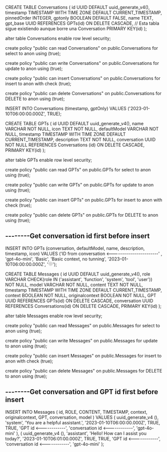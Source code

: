 CREATE TABLE Conversations (
id UUID DEFAULT uuid_generate_v4(),
timestamp TIMESTAMP WITH TIME ZONE DEFAULT CURRENT_TIMESTAMP,
pinnedOrder INTEGER,
gptonly BOOLEAN DEFAULT FALSE,
name TEXT,
gpt_base UUID REFERENCES GPTs(id) ON DELETE CASCADE, // Esta tabla sigue existiendo aunque borre una Conversation
PRIMARY KEY(id)
);

alter table Conversations enable row level security;

create policy "public can read Conversations"
on public.Conversations
for select to anon
using (true);

create policy "public can write Conversations"
on public.Conversations
for update to anon
using (true);

create policy "public can insert Conversations"
on public.Conversations
for insert to anon
with
check (true);

create policy "public can delete Conversations"
on public.Conversations
for DELETE to anon
using (true);

INSERT INTO Conversations (timestamp, gptOnly)
VALUES ('2023-01-10T06:00:00.000Z', TRUE);

CREATE TABLE GPTs (
id UUID DEFAULT uuid_generate_v4(),
name VARCHAR NOT NULL,
icon TEXT NOT NULL,
defaultModel VARCHAR NOT NULL,
timestamp TIMESTAMP WITH TIME ZONE DEFAULT CURRENT_TIMESTAMP,
description TEXT NOT NULL,
conversation UUID NOT NULL REFERENCES Conversations (id) ON DELETE CASCADE,
PRIMARY KEY(id)
);

alter table GPTs enable row level security;

create policy "public can read GPTs"
on public.GPTs
for select to anon
using (true);

create policy "public can write GPTs"
on public.GPTs
for update to anon
using (true);

create policy "public can insert GPTs"
on public.GPTs
for insert to anon
with
check (true);

create policy "public can delete GPTs"
on public.GPTs
for DELETE to anon
using (true);

## --------Get conversation id first before insert

INSERT INTO GPTs (conversation, defaultModel, name, description, timestamp, icon)
VALUES ('ID from conversation <-----------------------' , 'gpt-4o-mini', 'Basic', 'Basic context, no tunning', '2023-01-10T06:00:00.000Z', '<svg xmlns="http://www.w3.org/2000/svg" width="1em" height="1em" viewBox="0 0 48 48"><path fill="none" stroke="currentColor" stroke-linejoin="round" d="M18.38 27.94v-14.4l11.19-6.46c6.2-3.58 17.3 5.25 12.64 13.33"/><path fill="none" stroke="currentColor" stroke-linejoin="round" d="m18.38 20.94l12.47-7.2l11.19 6.46c6.2 3.58 4.1 17.61-5.23 17.61"/><path fill="none" stroke="currentColor" stroke-linejoin="round" d="m24.44 17.44l12.47 7.2v12.93c0 7.16-13.2 12.36-17.86 4.28"/><path fill="none" stroke="currentColor" stroke-linejoin="round" d="M30.5 21.2v14.14L19.31 41.8c-6.2 3.58-17.3-5.25-12.64-13.33"/><path fill="none" stroke="currentColor" stroke-linejoin="round" d="m30.5 27.94l-12.47 7.2l-11.19-6.46c-6.21-3.59-4.11-17.61 5.22-17.61"/><path fill="none" stroke="currentColor" stroke-linejoin="round" d="m24.44 31.44l-12.47-7.2V11.31c0-7.16 13.2-12.36 17.86-4.28"/></svg>');

CREATE TABLE Messages (
id UUID DEFAULT uuid_generate_v4(),
role VARCHAR CHECK(role IN ('assistant', 'function', 'system', 'tool', 'user')) NOT NULL,
model VARCHAR NOT NULL,
content TEXT NOT NULL,
timestamp TIMESTAMP WITH TIME ZONE DEFAULT CURRENT_TIMESTAMP,
context BOOLEAN NOT NULL,
originalcontext BOOLEAN NOT NULL,
GPT UUID REFERENCES GPTs(id) ON DELETE CASCADE,
conversation UUID REFERENCES Conversations(id) ON DELETE CASCADE,
PRIMARY KEY(id)
);

alter table Messages enable row level security;

create policy "public can read Messages"
on public.Messages
for select to anon
using (true);

create policy "public can write Messages"
on public.Messages
for update to anon
using (true);

create policy "public can insert Messages"
on public.Messages
for insert to anon
with
check (true);

create policy "public can delete Messages"
on public.Messages
for DELETE to anon
using (true);

## --------Get conversation and GPT id first before insert

INSERT INTO
Messages (
id,
ROLE,
CONTENT,
TIMESTAMP,
context,
originalcontext,
GPT,
conversation,
model
)
VALUES
(
uuid_generate_v4 (),
'system',
'You are a helpful assistant.',
'2023-01-10T06:00:00.000Z',
TRUE,
TRUE,
'GPT id <------------',
'conversation id <------------',
'gpt-4o-mini'
),
(
uuid_generate_v4 (),
'assistant',
'Hello! How can I assist you today?',
'2023-01-10T06:01:00.000Z',
TRUE,
TRUE,
'GPT id <------------',
'conversation id <------------',
'gpt-4o-mini'
);

